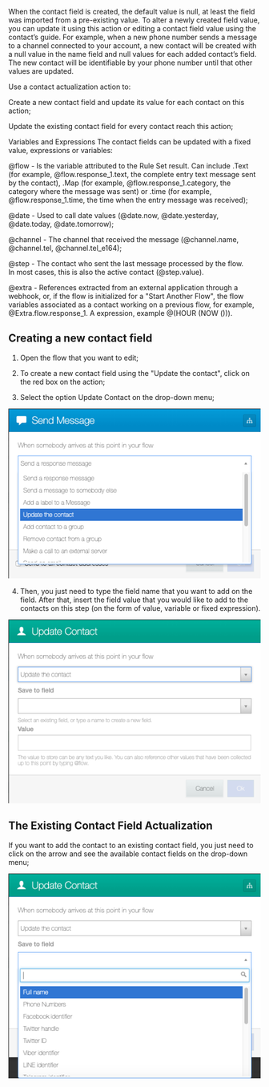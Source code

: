 When the contact field is created, the default value is null, at least the field was imported from a pre-existing value. To alter a newly created field value, you can update it using this action or editing a contact field value using the contact’s guide. For example, when a new phone number sends a message to a channel connected to your account, a new contact will be created with a null value in the name field and null values for each added contact’s field. The new contact will be identifiable by your phone number until that other values are updated.

Use a contact actualization action to:

Create a new contact field and update its value for each contact on this action;

Update the existing contact field for every contact reach this action;

Variables and Expressions
The contact fields can be updated with a fixed value, expressions or variables:

@flow - Is the variable attributed to the Rule Set result. Can include .Text (for example, @flow.response_1.text, the complete entry text message sent by the contact), .Map (for example, @flow.response_1.category, the category where the message was sent) or .time (for example, @flow.response_1.time, the time when the entry message was received);

@date - Used to call date values (@date.now, @date.yesterday, @date.today, @date.tomorrow);

@channel - The channel that received the message (@channel.name, @channel.tel, @channel.tel_e164);

@step - The contact who sent the last message processed by the flow. In most cases, this is also the active contact (@step.value).

@extra - References extracted from an external application through a webhook, or, if the flow is initialized for a "Start Another Flow", the flow variables associated as a contact working on a previous flow, for example, @Extra.flow.response_1. A expression, example @(HOUR (NOW ())).

## Creating a new contact field

1. Open the flow that you want to edit;

2. To create a new contact field using the "Update the contact", click on the red box on the action;

3. Select the option Update Contact on the drop-down menu;

![](/img/flow/flow28.png)

4. Then, you just need to type the field name that you want to add on the field. After that, insert the field value that you would like to add to the contacts on this step (on the form of value, variable or fixed expression).

![](/img/flow/flow29.png)

## The Existing Contact Field Actualization

If you want to add the contact to an existing contact field, you just need to click on the arrow and see the available contact fields on the drop-down menu;

![](/img/flow/flow30.png)